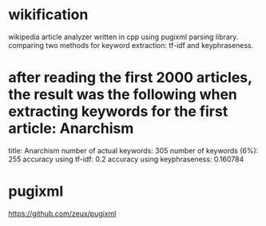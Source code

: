 # wikification

wikipedia article analyzer written in cpp using pugixml parsing library. 
comparing two methods for keyword extraction: tf-idf and keyphraseness.

# after reading the first 2000 articles, the result was the following when extracting keywords for the first article: Anarchism 

title: Anarchism
number of actual keywords: 305
number of keywords (6%): 255
accuracy using tf-idf: 0.2
accuracy using keyphraseness: 0.160784

# pugixml
https://github.com/zeux/pugixml